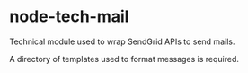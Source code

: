 # node-tech-mail
Technical module used to wrap SendGrid APIs to send mails.

A directory of templates used to format messages is required.
